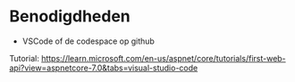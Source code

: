 # Benodigdheden
- VSCode of de codespace op github

Tutorial: https://learn.microsoft.com/en-us/aspnet/core/tutorials/first-web-api?view=aspnetcore-7.0&tabs=visual-studio-code